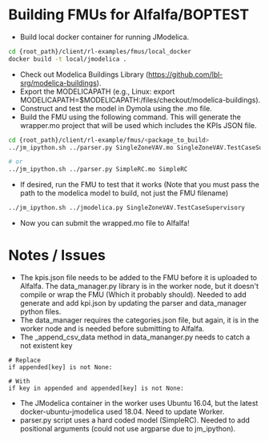 # Building FMUs for Alfalfa/BOPTEST

* Build local docker container for running JModelica.

```bash
cd {root_path}/client/rl-examples/fmus/local_docker
docker build -t local/jmodelica .
```

* Check out Modelica Buildings Library (https://github.com/lbl-srg/modelica-buildings).
* Export the MODELICAPATH (e.g., Linux: export MODELICAPATH=$MODELICAPATH:/files/checkout/modelica-buildings).
* Construct and test the model in Dymola using the .mo file.
* Build the FMU using the following command. This will generate the wrapper.mo project that will be used which includes the KPIs JSON file.

```bash
cd {root_path}/client/rl-example/fmus/<package_to_build>
../jm_ipython.sh ../parser.py SingleZoneVAV.mo SingleZoneVAV.TestCaseSupervisory

# or
../jm_ipython.sh ../parser.py SimpleRC.mo SimpleRC
```

* If desired, run the FMU to test that it works (Note that you must pass the path to the modelica model to build, not just the FMU filename)
```bash
../jm_ipython.sh ../jmodelica.py SingleZoneVAV.TestCaseSupervisory
```

* Now you can submit the wrapped.mo file to Alfalfa!


# Notes / Issues

* The kpis.json file needs to be added to the FMU before it is uploaded to Alfalfa. The data_manager.py library is in the worker node, but it doesn't compile or wrap the FMU (Which it probably should). Needed to add generate and add kpi.json by updating the parser and data_manager python files.
* The data_manager requires the categories.json file, but again, it is in the worker node and is needed before submitting to Alfalfa.
* The _append_csv_data method in data_mananger.py needs to catch a not existent key

```
# Replace
if appended[key] is not None:

# With
if key in appended and appended[key] is not None:
```
* The JModelica container in the worker uses Ubuntu 16.04, but the latest docker-ubuntu-jmodelica used 18.04. Need to update Worker.
* parser.py script uses a hard coded model (SimpleRC). Needed to add positional arguments (could not use argparse due to jm_ipython).
